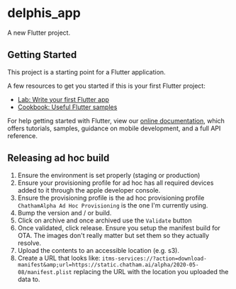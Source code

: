 # delphis_app

A new Flutter project.

## Getting Started

This project is a starting point for a Flutter application.

A few resources to get you started if this is your first Flutter project:

- [Lab: Write your first Flutter app](https://flutter.dev/docs/get-started/codelab)
- [Cookbook: Useful Flutter samples](https://flutter.dev/docs/cookbook)

For help getting started with Flutter, view our
[online documentation](https://flutter.dev/docs), which offers tutorials,
samples, guidance on mobile development, and a full API reference.

## Releasing ad hoc build
1) Ensure the environment is set properly (staging or production)
1) Ensure your provisioning profile for ad hoc has all required devices added to it through the apple developer console.
1) Ensure the provisioning profile is the ad hoc provisioning profile `ChathamAlpha Ad Hoc Provisioning` is the one I'm currently using.
1) Bump the version and / or build.
1) Click on archive and once archived use the `Validate` button
1) Once validated, click release. Ensure you setup the manifest build for OTA. The images don't really matter but set them so they actually resolve.
1) Upload the contents to an accessible location (e.g. s3).
1) Create a URL that looks like: `itms-services://?action=download-manifest&amp;url=https://static.chatham.ai/alpha/2020-05-08/manifest.plist` replacing the URL with the location you uploaded the data to.